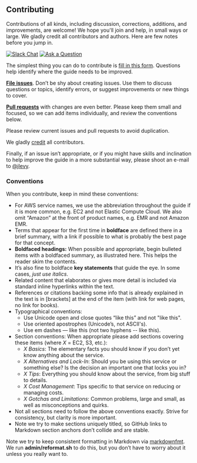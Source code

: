 Contributing
------------

Contributions of all kinds, including discussion, corrections, additions, and improvements, are welcome! We hope you'll join and help, in small ways or large. We gladly credit all contributors and authors. Here are few notes before you jump in.

[![Slack Chat](https://img.shields.io/badge/Chat-Slack-ff69b4.svg "Join us. Anyone is welcome!")](https://og-aws.slack.lexikon.io/) [![Ask a Question](https://img.shields.io/badge/%3f-Ask%20a%20Question-dc9d47.svg "Questions help improve the Guide")](https://airtable.com/shrXZ61VrovWfXYBg)

The simplest thing you can do to contribute is [fill in this form](https://airtable.com/shrXZ61VrovWfXYBg). Questions help identify where the guide needs to be improved.

[**File issues**](https://github.com/open-guides/og-aws/issues). Don’t be shy about creating issues. Use them to discuss questions or topics, identify errors, or suggest improvements or new things to cover.

[**Pull requests**](https://github.com/open-guides/og-aws/pulls) with changes are even better. Please keep them small and focused, so we can add items individually, and review the conventions below.

Please review current issues and pull requests to avoid duplication.

We gladly [credit](/AUTHORS.md) all contributors.

Finally, if an issue isn’t appropriate, or if you might have skills and inclination to help improve the guide in a more substantial way, please shoot an e-mail to [@jlevy](https://github.com/jlevy).

### Conventions

When you contribute, keep in mind these conventions:

-	For AWS service names, we use the abbreviation throughout the guide if it is more common, e.g. EC2 and not Elastic Compute Cloud. We also omit “Amazon” at the front of product names, e.g. EMR and not Amazon EMR.
-	Terms that appear for the first time in **boldface** are defined there in a brief summary, with a link if possible to what is probably the best page for that concept.
-	**Boldfaced headings:** When possible and appropriate, begin bulleted items with a boldfaced summary, as illustrated here. This helps the reader skim the contents.
-	It’s also fine to boldface **key statements** that guide the eye. In some cases, *just use italics*.
-	Related content that elaborates or gives more detail is included via standard inline hyperlinks within the text.
-	References or citations backing some info that is already explained in the text is in [brackets] at the end of the item (with link for web pages, no link for books).
-	Typographical conventions:
	-	Use Unicode open and close quotes “like this” and not "like this".
	-	Use oriented apostrophes (Unicode’s, not ASCII's).
	-	Use em dashes — like this (not two hyphens -- like this).
-	Section conventions: When appropriate please add sections covering these items (where *X* = EC2, S3, etc.):
	-	*X Basics*: The elementary facts you should know if you don’t yet know anything about the service.
	-	*X Alternatives and Lock-In*: Should you be using this service or something else? Is the decision an important one that locks you in?
	-	*X Tips*: Everything you should know about the service, from big stuff to details.
	-	*X Cost Management*: Tips specific to that service on reducing or managing costs.
	-	*X Gotchas and Limitations*: Common problems, large and small, as well as misconceptions and quirks.
-	Not all sections need to follow the above conventions exactly. Strive for consistency, but clarity is more important.
-	Note we try to make sections uniquely titled, so GitHub links to Markdown section anchors don’t collide and are stable.

Note we try to keep consistent formatting in Markdown via [markdownfmt](https://github.com/shurcooL/markdownfmt). We run **admin/reformat.sh** to do this, but you don’t have to worry about it unless you really want to.
